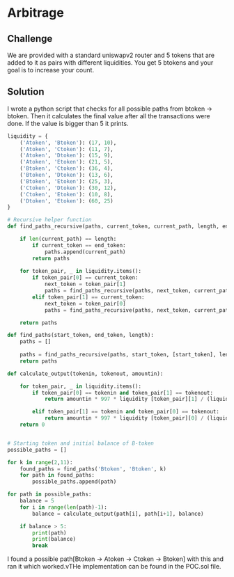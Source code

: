 # Arbitrage

## Challenge

We are provided with a standard uniswapv2 router and 5 tokens that are added to it as pairs with different liquidities. You get 5 btokens and your goal is to increase your count.

## Solution

I wrote a python script that checks for all possible paths from btoken -> btoken. Then it calculates the final value after all the transactions were done. If the value is bigger than 5 it prints. 

```python
liquidity = {
    ('Atoken', 'Btoken'): (17, 10),
    ('Atoken', 'Ctoken'): (11, 7),
    ('Atoken', 'Dtoken'): (15, 9),
    ('Atoken', 'Etoken'): (21, 5),
    ('Btoken', 'Ctoken'): (36, 4),
    ('Btoken', 'Dtoken'): (13, 6),
    ('Btoken', 'Etoken'): (25, 3),
    ('Ctoken', 'Dtoken'): (30, 12),
    ('Ctoken', 'Etoken'): (10, 8),
    ('Dtoken', 'Etoken'): (60, 25)
}

# Recursive helper function
def find_paths_recursive(paths, current_token, current_path, length, end_token):

    if len(current_path) == length:
        if current_token == end_token:
            paths.append(current_path)
        return paths
    
    for token_pair, _ in liquidity.items():
        if token_pair[0] == current_token:
            next_token = token_pair[1]
            paths = find_paths_recursive(paths, next_token, current_path + [next_token], length, end_token)
        elif token_pair[1] == current_token:
            next_token = token_pair[0]
            paths = find_paths_recursive(paths, next_token, current_path + [next_token], length, end_token)

    return paths

def find_paths(start_token, end_token, length):
    paths = []
    
    paths = find_paths_recursive(paths, start_token, [start_token], length, end_token)
    return paths

def calculate_output(tokenin, tokenout, amountin):

    for token_pair, _ in liquidity.items():
        if token_pair[0] == tokenin and token_pair[1] == tokenout:
            return amountin * 997 * liquidity [token_pair][1] / (liquidity[token_pair][0] * 1000 + amountin * 0.997)

        elif token_pair[1] == tokenin and token_pair[0] == tokenout:
            return amountin * 997 * liquidity [token_pair][0] / (liquidity[token_pair][1] * 1000 + amountin * 0.997)
    return 0


# Starting token and initial balance of B-token
possible_paths = []

for k in range(2,11):
    found_paths = find_paths('Btoken', 'Btoken', k)
    for path in found_paths:
        possible_paths.append(path)

for path in possible_paths:
    balance = 5
    for i in range(len(path)-1):
        balance = calculate_output(path[i], path[i+1], balance)

    if balance > 5:
        print(path)
        print(balance)
        break

```

I found a possible path[Btoken -> Atoken -> Ctoken -> Btoken] with this and ran it which worked.vTHe implementation can be found in the POC.sol file.